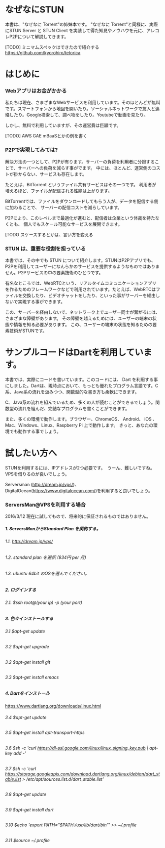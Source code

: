 # なぜなにSTUN 

本書は、"なぜなに Torrent"の姉妹本です。
"なぜなに Torrent"と同様に、実際にSTUN Server と STUN Client を実装して得た知見やノウハウを元に、アレコレP2Pについて解説してきます。

[TODO] ミニマムスペックはできたので紹介する
https://github.com/kyorohiro/tetorica


# はじめに

### Webアプリはお金がかかる
私たちは現在、さまざまなWebサービスを利用しています。そのほとんどが無料です。スマートフォンから地図を開いたり。ソーシャルネットワークで友人と連絡したり。Google検索して、調べ物をしたり。Youtubeで動画を見たり。

しかし、無料で利用していますが、その運営費は巨額です。

[TODO] 
AWS GAE mBaaSとかの例を書く





### P2Pで実現してみては?

解決方法の一つとして、P2Pが有ります。サーバーの負荷を利用者に分担することで、サーバーへの負荷を減らす事がでます。
中には、ほとんど、運営側のコストが掛からない、サービスも存在します。

たとえば、BitTorrent というファイル共有サービスはその一つです。
利用者が増えるほど、ファイルが配信される性能は上がります。

BitTorrentでは、ファイルをダウンロードしてもらう人が、データを配信する側に加わることで、
サーバーの配信コストを減らしています。

P2Pにより、このレベルまで最適化が進むと、配信者は企業という体裁を持たなくとも、
個人でもスケール可能なサービスを展開できます。

[TODO スケースするとかは、言い方を変える



### STUN は、重要な役割を担っている

本書では、その中でも STUN について紹介します。STUNはP2Pアプリでも、P2Pを利用してユーザーになんらかのサービスを提供するようなものではありません。P2Pサービスの中の要素技術のひとつです。

有名なところでは、WebRTCという、リアルタイムコミュニケーションアプリを作るためのフレームワークなどで利用されています。たとえば、WebRTCはファイルを交換したり、ビデオチャットをしたり、といった事がサーバーを経由しないで実現する事ができます。

この、サーバーを経由しないで、ネットワーク上でユーザー同士が繋がるには、さまざまな障壁があります。
その障壁を越えるためには、ユーザーの端末の状態や情報を知る必要があります。
この、ユーザーの端末の状態を知るための要素技術がSTUNです。


# サンプルコードはDartを利用しています。

本書では、実際にコードを書いています。このコードには、 Dart を利用する事にしました。Dartは、現時点において、もっとも優れたプログラム言語です。C系、Java系の流れを汲みつつ、関数型的な書き方も柔軟にできます。

C、Java系の流れを組んでいるため、多くの人が読むことができるでしょう。関数型の流れを組んだ、完結なプログラムを書くことができます。

また、多くの環境で動作します。ブラウザー、ChromeOS、 Android、 iOS 、 Mac、Windows、Linux、Raspberry Pi 上で動作します。
きっと、あなたの環境でも動作する事でしょう。


# 試したい方へ

STUNを利用するには、IPアドレスが2つ必要です。　うーん、難しいですね。
VPSを借りるのが良いでしょう。

Serversman (http://dream.jp/vps/)、DigitalOcean(https://www.digitalocean.com/)を利用すると良いでしょう。


### ServersMan@VPSを利用する場合

2016/3/12 現在に試してもので、将来的に保証されるものではありません。

##### 1. ServersManからStandard Plan を契約する。
###### 1.1. http://dream.jp/vps/
###### 1.2. standard plan を選択 (934円 per 月)
###### 1.3. ubuntu 64bit のOSを選んでください。 
##### 2. ログインする
###### 2.1. $ssh root@(your ip) -p (your port)
##### 3. 色々インストールする
###### 3.1 $apt-get update
###### 3.2 $apt-get upgrade
###### 3.2 $apt-get install git
###### 3.3 $apt-get install emacs
##### 4. Dartをインストール
https://www.dartlang.org/downloads/linux.html
###### 3.4 $apt-get update
###### 3.5 $apt-get install apt-transport-https
###### 3.6 $sh -c 'curl https://dl-ssl.google.com/linux/linux_signing_key.pub | apt-key add -'
###### 3.7 $sh -c 'curl https://storage.googleapis.com/download.dartlang.org/linux/debian/dart_stable.list > /etc/apt/sources.list.d/dart_stable.list'
###### 3.8 $apt-get update
###### 3.9 $apt-get install dart
###### 3.10 $echo 'export PATH="$PATH:/usr/lib/dart/bin"' >> ~/.profile
###### 3.11 $source ~/.profile






